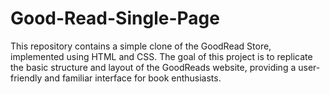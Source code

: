 # Good-Read-Single-Page
This repository contains a simple clone of the GoodRead Store, implemented using HTML and CSS. The goal of this project is to replicate the basic structure and layout of the GoodReads website, providing a user-friendly and familiar interface for book enthusiasts.
